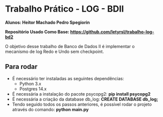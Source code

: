 # Trabalho Prático - LOG - BDII
**Alunos: Heitor Machado Pedro Spegiorin**

**Repositório Usado Como Base: https://github.com/letyrsl/trabalho-log-bd2**

O objetivo desse trabalho de Banco de Dados II é implementar o mecanismo de log Redo e Undo sem checkpoint.

## Para rodar
- É necessário ter instaladas as seguintes dependências:
  - Python 3.x
  - Postgres 14.x
- É necessária a instalação do pacote psycopg2: **pip install psycopg2**
- É necessária a criação da database db_log: **CREATE DATABASE db_log;**
- Tendo seguido todos os passos anteriores, é possível rodar o projeto através do comando: **python main.py**
